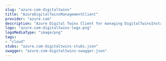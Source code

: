 ```yaml
---
slug: "azure-com-digitaltwins"
title: "AzureDigitalTwinsManagementClient"
provider: "azure.com"
description: "Azure Digital Twins Client for managing DigitalTwinsInstance"
logo: "azure.com-digitaltwins-logo.png"
logoMediaType: "image/png"
tags:
- "cloud"
stubs: "azure.com-digitaltwins-stubs.json"
swagger: "azure.com-digitaltwins-swagger.json"
---
```

